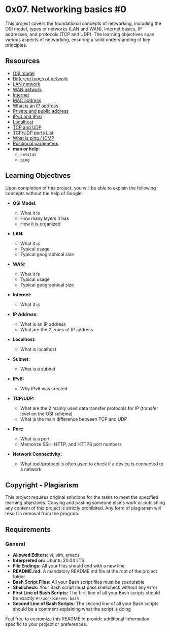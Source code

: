 # 0x07. Networking basics #0

This project covers the foundational concepts of networking, including the OSI model, types of networks (LAN and WAN), Internet basics, IP addresses, and protocols (TCP and UDP). The learning objectives span various aspects of networking, ensuring a solid understanding of key principles.

## Resources

- [OSI model](link-to-osi-model)
- [Different types of network](link-to-types-of-network)
- [LAN network](link-to-lan-network)
- [WAN network](link-to-wan-network)
- [Internet](link-to-internet)
- [MAC address](link-to-mac-address)
- [What is an IP address](link-to-ip-address)
- [Private and public address](link-to-private-public-address)
- [IPv4 and IPv6](link-to-ipv4-ipv6)
- [Localhost](link-to-localhost)
- [TCP and UDP](link-to-tcp-udp)
- [TCP/UDP ports List](link-to-tcp-udp-ports-list)
- [What is ping / ICMP](link-to-ping-icmp)
- [Positional parameters](link-to-positional-parameters)
- **man or help:**
  - `netstat`
  - `ping`

## Learning Objectives

Upon completion of this project, you will be able to explain the following concepts without the help of Google:

- **OSI Model:**
  - What it is
  - How many layers it has
  - How it is organized

- **LAN:**
  - What it is
  - Typical usage
  - Typical geographical size

- **WAN:**
  - What it is
  - Typical usage
  - Typical geographical size

- **Internet:**
  - What it is

- **IP Address:**
  - What is an IP address
  - What are the 2 types of IP address

- **Localhost:**
  - What is localhost

- **Subnet:**
  - What is a subnet

- **IPv6:**
  - Why IPv6 was created

- **TCP/UDP:**
  - What are the 2 mainly used data transfer protocols for IP (transfer level on the OSI schema)
  - What is the main difference between TCP and UDP

- **Port:**
  - What is a port
  - Memorize SSH, HTTP, and HTTPS port numbers

- **Network Connectivity:**
  - What tool/protocol is often used to check if a device is connected to a network

## Copyright - Plagiarism

This project requires original solutions for the tasks to meet the specified learning objectives. Copying and pasting someone else's work or publishing any content of this project is strictly prohibited. Any form of plagiarism will result in removal from the program.

## Requirements

### General

- **Allowed Editors:** vi, vim, emacs
- **Interpreted on:** Ubuntu 20.04 LTS
- **File Endings:** All your files should end with a new line
- **README.md:** A mandatory README.md file at the root of the project folder
- **Bash Script Files:** All your Bash script files must be executable
- **Shellcheck:** Your Bash script must pass shellcheck without any error
- **First Line of Bash Scripts:** The first line of all your Bash scripts should be exactly `#!/usr/bin/env bash`
- **Second Line of Bash Scripts:** The second line of all your Bash scripts should be a comment explaining what the script is doing

Feel free to customize this README to provide additional information specific to your project or preferences.

